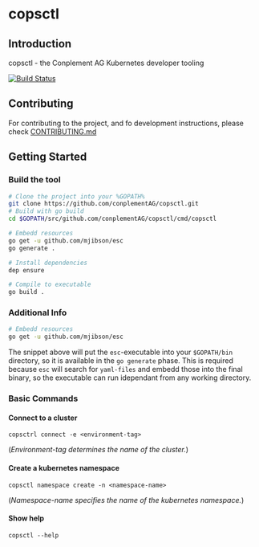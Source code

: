 # copsctl

## Introduction

copsctl - the Conplement AG Kubernetes developer tooling

[![Build Status](https://cpgithub.visualstudio.com/GitHubPipelines/_apis/build/status/conplementAG.copsctl?branchName=master)](https://cpgithub.visualstudio.com/GitHubPipelines/_build/latest?definitionId=9&branchName=master)

## Contributing

For contributing to the project, and fo development instructions, please check [CONTRIBUTING.md](CONTRIBUTING.md)

## Getting Started

### Build the tool

```bash
# Clone the project into your %GOPATH%
git clone https://github.com/conplementAG/copsctl.git
# Build with go build
cd $GOPATH/src/github.com/conplementAG/copsctl/cmd/copsctl

# Embedd resources
go get -u github.com/mjibson/esc
go generate .

# Install dependencies
dep ensure

# Compile to executable
go build .
```

### Additional Info

```bash
# Embedd resources
go get -u github.com/mjibson/esc
```
The  snippet above will put the `esc`-executable into your `$GOPATH/bin` directory, so it is available in the `go generate` phase.
This is required because `esc` will search for `yaml-files` and embedd those into the final binary, so the executable can run idependant from any working directory.

### Basic Commands

#### Connect to a cluster
`copsctrl connect -e <environment-tag>`

(*Environment-tag determines the name of the cluster.*)

#### Create a kubernetes namespace

`copsctl namespace create -n <namespace-name>`

(*Namespace-name specifies the name of the kubernetes namespace.*)

#### Show help

`copsctl --help`
